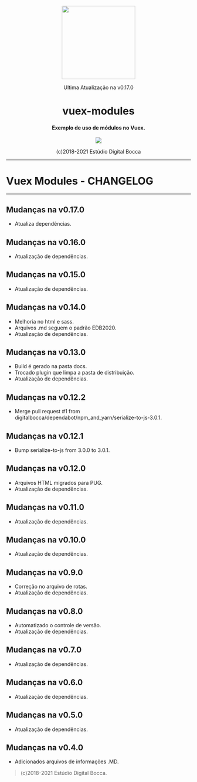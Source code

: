 <p align="center">
  <img src="https://estudiodigitalbocca.com.br/edb-logo.svg" width="200px">
  <p align="center">Ultima Atualização na v0.17.0</p>
  <h1 align="center">vuex-modules</h1>
  <h4 align="center">
    Exemplo de uso de módulos no Vuex.
  </h4>
  <p align="center">
    <img src="https://badgen.net/badge/version/v0.17.0/orange">
  </p>
  <p align="center">(c)2018-2021 Estúdio Digital Bocca</p>
</p>

---

# Vuex Modules - CHANGELOG

---

## Mudanças na v0.17.0

- Atualiza dependências.

## Mudanças na v0.16.0

- Atualização de dependências.

## Mudanças na v0.15.0

- Atualização de dependências.

## Mudanças na v0.14.0

- Melhoria no html e sass.
- Arquivos .md seguem o padrão EDB2020.
- Atualização de dependências.

## Mudanças na v0.13.0

- Build é gerado na pasta docs.
- Trocado plugin que limpa a pasta de distribuição.
- Atualização de dependências.

## Mudanças na v0.12.2

- Merge pull request #1 from digitalbocca/dependabot/npm_and_yarn/serialize-to-js-3.0.1.

## Mudanças na v0.12.1

- Bump serialize-to-js from 3.0.0 to 3.0.1.

## Mudanças na v0.12.0

- Arquivos HTML migrados para PUG.
- Atualização de dependências.

## Mudanças na v0.11.0

- Atualização de dependências.

## Mudanças na v0.10.0

- Atualização de dependências.

## Mudanças na v0.9.0

- Correção no arquivo de rotas.
- Atualização de dependências.

## Mudanças na v0.8.0

- Automatizado o controle de versão.
- Atualização de dependências.

## Mudanças na v0.7.0

- Atualização de dependências.

## Mudanças na v0.6.0

- Atualização de dependências.

## Mudanças na v0.5.0

- Atualização de dependências.

## Mudanças na v0.4.0

- Adicionados arquivos de informações .MD.

> (c)2018-2021 Estúdio Digital Bocca.
